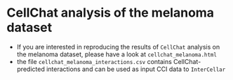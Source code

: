# CellChat analysis of the melanoma dataset

* If you are interested in reproducing the results of `CellChat` analysis on the melanoma dataset, please have a look at `cellchat_melanoma.html`
* the file `cellchat_melanoma_interactions.csv` contains CellChat-predicted interactions and can be used as input CCI data to `InterCellar`

